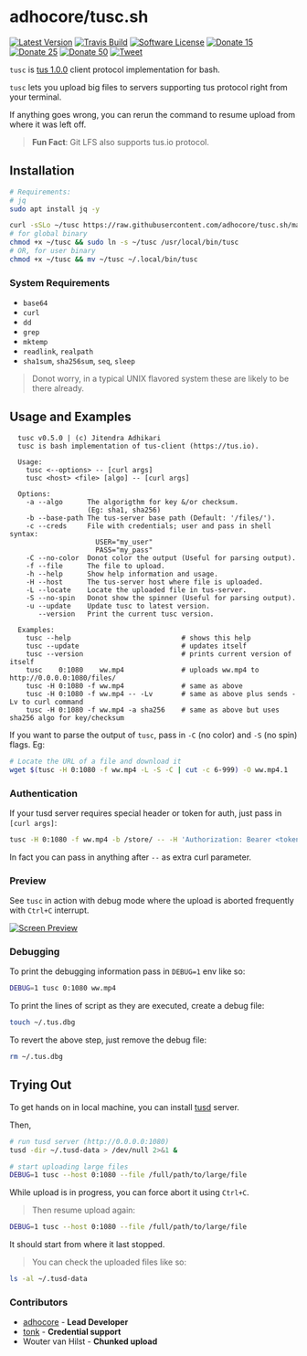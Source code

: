 # adhocore/tusc.sh

[![Latest Version](https://img.shields.io/github/release/adhocore/tusc.sh.svg?style=flat-square)](https://github.com/adhocore/tusc.sh/releases)
[![Travis Build](https://img.shields.io/travis/com/adhocore/tusc.sh/main.svg?style=flat-square)](https://travis-ci.com/adhocore/tusc.sh?branch=main)
[![Software License](https://img.shields.io/badge/license-MIT-brightgreen.svg?style=flat-square)](LICENSE)
[![Donate 15](https://img.shields.io/badge/donate-paypal-blue.svg?style=flat-square&label=donate+15)](https://www.paypal.me/ji10/15usd)
[![Donate 25](https://img.shields.io/badge/donate-paypal-blue.svg?style=flat-square&label=donate+25)](https://www.paypal.me/ji10/25usd)
[![Donate 50](https://img.shields.io/badge/donate-paypal-blue.svg?style=flat-square&label=donate+50)](https://www.paypal.me/ji10/50usd)
[![Tweet](https://img.shields.io/twitter/url/http/shields.io.svg?style=social)](https://twitter.com/intent/tweet?text=Resumable+large+file+uploads+via+TUS+client+protocol+implemented+in+bash&url=https://github.com/adhocore/tusc.sh&hashtags=bash,tus,resumable,uploads)


`tusc` is [tus 1.0.0](https://tus.io) client protocol implementation for bash.

`tusc` lets you upload big files to servers supporting tus protocol right from your terminal.

If anything goes wrong, you can rerun the command to resume upload from where it was left off.

> **Fun Fact**: Git LFS also supports tus.io protocol.

## Installation

```sh
# Requirements:
# jq
sudo apt install jq -y

curl -sSLo ~/tusc https://raw.githubusercontent.com/adhocore/tusc.sh/main/tusc.sh
# for global binary
chmod +x ~/tusc && sudo ln -s ~/tusc /usr/local/bin/tusc
# OR, for user binary
chmod +x ~/tusc && mv ~/tusc ~/.local/bin/tusc
```

### System Requirements

- `base64`
- `curl`
- `dd`
- `grep`
- `mktemp`
- `readlink`, `realpath`
- `sha1sum`, `sha256sum`, `seq`, `sleep`

> Donot worry, in a typical UNIX flavored system these are likely to be there already.


## Usage and Examples
```
  tusc v0.5.0 | (c) Jitendra Adhikari
  tusc is bash implementation of tus-client (https://tus.io).

  Usage:
    tusc <--options> -- [curl args]
    tusc <host> <file> [algo] -- [curl args]

  Options:
    -a --algo      The algorigthm for key &/or checksum.
                   (Eg: sha1, sha256)
    -b --base-path The tus-server base path (Default: '/files/').
    -c --creds     File with credentials; user and pass in shell syntax:
                     USER="my_user"
                     PASS="my_pass"
    -C --no-color  Donot color the output (Useful for parsing output).
    -f --file      The file to upload.
    -h --help      Show help information and usage.
    -H --host      The tus-server host where file is uploaded.
    -L --locate    Locate the uploaded file in tus-server.
    -S --no-spin   Donot show the spinner (Useful for parsing output).
    -u --update    Update tusc to latest version.
       --version   Print the current tusc version.

  Examples:
    tusc --help                           # shows this help
    tusc --update                         # updates itself
    tusc --version                        # prints current version of itself
    tusc    0:1080    ww.mp4              # uploads ww.mp4 to http://0.0.0.0:1080/files/
    tusc -H 0:1080 -f ww.mp4              # same as above
    tusc -H 0:1080 -f ww.mp4 -- -Lv       # same as above plus sends -Lv to curl command
    tusc -H 0:1080 -f ww.mp4 -a sha256    # same as above but uses sha256 algo for key/checksum
```

If you want to parse the output of `tusc`, pass in `-C` (no color) and `-S` (no spin) flags. Eg:
```sh
# Locate the URL of a file and download it
wget $(tusc -H 0:1080 -f ww.mp4 -L -S -C | cut -c 6-999) -O ww.mp4.1
```

### Authentication

If your tusd server requires special header or token for auth, just pass in `[curl args]`:
```sh
tusc -H 0:1080 -f ww.mp4 -b /store/ -- -H 'Authorization: Bearer <token>'
```

In fact you can pass in anything after `--` as extra curl parameter.

### Preview
See `tusc` in action with debug mode where the upload is aborted frequently with `Ctrl+C` interrupt.

[![Screen Preview](https://imgur.com/SN4lE3o.gif "tusc in action")](https://github.com/adhocore/tusc.sh)

### Debugging
To print the debugging information pass in `DEBUG=1` env like so:
```sh
DEBUG=1 tusc 0:1080 ww.mp4
```

To print the lines of script as they are executed, create a debug file:
```sh
touch ~/.tus.dbg
```

To revert the above step, just remove the debug file:
```sh
rm ~/.tus.dbg
```


## Trying Out
To get hands on in local machine, you can install [tusd](https://github.com/tus/tusd#download-pre-builts-binaries-recommended) server.

Then,
```sh
# run tusd server (http://0.0.0.0:1080)
tusd -dir ~/.tusd-data > /dev/null 2>&1 &

# start uploading large files
DEBUG=1 tusc --host 0:1080 --file /full/path/to/large/file
```

While upload is in progress, you can force abort it using `Ctrl+C`.

> Then resume upload again:
```sh
DEBUG=1 tusc --host 0:1080 --file /full/path/to/large/file
```

It should start from where it last stopped.

> You can check the uploaded files like so:
```sh
ls -al ~/.tusd-data
```


### Contributors

- [adhocore](https://github.com/adhocore) - **Lead Developer**
- [tonk](https://github.com/tonk) - **Credential support**
- Wouter van Hilst - **Chunked upload**

